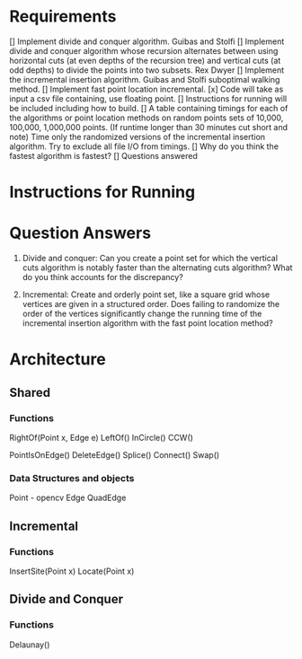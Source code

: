 # Requirements
[] Implement divide and conquer algorithm. Guibas and Stolfi
[] Implement divide and conquer algorithm whose recursion alternates between
using horizontal cuts (at even depths of the recursion tree) and vertical cuts (at odd depths) to divide the
points into two subsets. Rex Dwyer
[] Implement the incremental insertion algorithm.  Guibas and Stolfi suboptimal walking method.
[] Implement fast point location incremental.
[x] Code will take as input a csv file containing, use floating point.
[] Instructions for running will be included including how to build.
[] A table containing timings for each of the algorithms or point location methods on random points
sets of 10,000, 100,000, 1,000,000 points.  (If runtime longer than 30 minutes cut short and note)
Time only the randomized versions of the incremental insertion algorithm. Try
to exclude all file I/O from timings.
[] Why do you think the fastest algorithm is fastest?
[] Questions answered

# Instructions for Running


# Question Answers

1. Divide and conquer: Can you create a point set for which the vertical cuts algorithm
is notably faster than the alternating cuts algorithm?
What do you think accounts for the discrepancy?


2. Incremental: Create and orderly point set, like a square grid whose vertices are 
given in a structured order. Does failing to randomize the order of the vertices significantly change
the running time of the incremental insertion algorithm with the fast point location method?


# Architecture

## Shared

### Functions
RightOf(Point x, Edge e)
LeftOf()
InCircle()
CCW()

PointIsOnEdge()
DeleteEdge()
Splice()
Connect()
Swap()

### Data Structures and objects
Point - opencv
Edge
QuadEdge


## Incremental

### Functions
InsertSite(Point x)
Locate(Point x)

## Divide and Conquer

### Functions
Delaunay()
